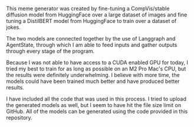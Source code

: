 This meme generator was created by fine-tuning a CompVis/stable diffusion model from HuggingFace over a large dataset of images and fine tuning a DistilBERT model from HuggingFace to train over a dataset of jokes.

The two models are connected together by the use of Langgraph and AgentState, through which I am able to feed inputs and gather outputs through every stage of the program.

Because I was not able to have access to a CUDA enabled GPU for today, I tried my best to train for as long as possible on an M2 Pro Mac's CPU, but the results were definitely underwhelming. I believe with more time,
the models could have been trained much better and have produced better results.

I have included all the code that was used in this process. I tried to upload the generated models as well, but I seem to have hit the file size limit on GitHub. All of the models can be generated using the code provided in this repository.
